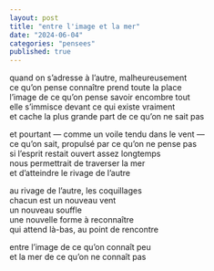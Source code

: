 ```yaml
---
layout: post
title: "entre l'image et la mer"
date: "2024-06-04"
categories: "pensees"
published: true
---
```


quand on s’adresse à l’autre, malheureusement  
ce qu’on pense connaître prend toute la place  
l’image de ce qu’on pense savoir encombre tout  
elle s’immisce devant ce qui existe vraiment  
et cache la plus grande part de ce qu’on ne sait pas  

et pourtant — comme un voile tendu dans le vent —  
ce qu’on sait, propulsé par ce qu’on ne pense pas  
si l’esprit restait ouvert assez longtemps  
nous permettrait de traverser la mer  
et d’atteindre le rivage de l’autre  

au rivage de l’autre, les coquillages  
chacun est un nouveau vent  
un nouveau souffle  
une nouvelle forme à reconnaître  
qui attend là-bas, au point de rencontre  

entre l’image de ce qu’on connaît peu  
et la mer de ce qu’on ne connaît pas  
